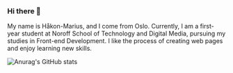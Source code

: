 ### Hi there 👋

My name is Håkon-Marius, and I come from Oslo. Currently, I am a first-year student at Noroff School of Technology and Digital Media, pursuing my studies in Front-end Development. I like the process of creating web pages and enjoy learning new skills.  


![Anurag's GitHub stats](https://github-readme-stats.vercel.app/api?username=hakon-marius&hide=contribs,prs)
